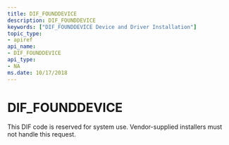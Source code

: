 ```yaml
---
title: DIF_FOUNDDEVICE
description: DIF_FOUNDDEVICE
keywords: ["DIF_FOUNDDEVICE Device and Driver Installation"]
topic_type:
- apiref
api_name:
- DIF_FOUNDDEVICE
api_type:
- NA
ms.date: 10/17/2018
---
```


# DIF_FOUNDDEVICE


This DIF code is reserved for system use. Vendor-supplied installers must not handle this request.

 

 






